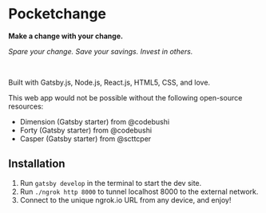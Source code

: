 # Pocketchange
**Make a change with your change.**

_Spare your change. Save your savings. Invest in others._

<br>

Built with Gatsby.js, Node.js, React.js, HTML5, CSS, and love.


This web app would not be possible without the following open-source resources:
- Dimension (Gatsby starter) from @codebushi
- Forty (Gatsby starter) from @codebushi
- Casper (Gatsby starter) from @scttcper


## Installation

1. Run `gatsby develop` in the terminal to start the dev site.
2. Run `./ngrok http 8000` to tunnel localhost 8000 to the external network.
3. Connect to the unique ngrok.io URL from any device, and enjoy!
